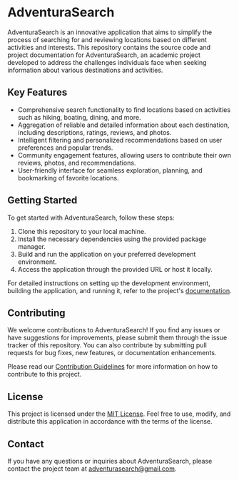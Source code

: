# AdventuraSearch

AdventuraSearch is an innovative application that aims to simplify the process of searching for and reviewing locations based on different activities and interests. This repository contains the source code and project documentation for AdventuraSearch, an academic project developed to address the challenges individuals face when seeking information about various destinations and activities.

## Key Features

- Comprehensive search functionality to find locations based on activities such as hiking, boating, dining, and more.
- Aggregation of reliable and detailed information about each destination, including descriptions, ratings, reviews, and photos.
- Intelligent filtering and personalized recommendations based on user preferences and popular trends.
- Community engagement features, allowing users to contribute their own reviews, photos, and recommendations.
- User-friendly interface for seamless exploration, planning, and bookmarking of favorite locations.

## Getting Started

To get started with AdventuraSearch, follow these steps:

1. Clone this repository to your local machine.
2. Install the necessary dependencies using the provided package manager.
3. Build and run the application on your preferred development environment.
4. Access the application through the provided URL or host it locally.

For detailed instructions on setting up the development environment, building the application, and running it, refer to the project's [documentation](./docs/).

## Contributing

We welcome contributions to AdventuraSearch! If you find any issues or have suggestions for improvements, please submit them through the issue tracker of this repository. You can also contribute by submitting pull requests for bug fixes, new features, or documentation enhancements.

Please read our [Contribution Guidelines](./CONTRIBUTING.md) for more information on how to contribute to this project.

## License

This project is licensed under the [MIT License](./LICENSE). Feel free to use, modify, and distribute this application in accordance with the terms of the license.

## Contact

If you have any questions or inquiries about AdventuraSearch, please contact the project team at [adventurasearch@gmail.com](mailto:adventurasearch@gmail.com).

